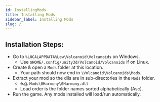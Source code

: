 ```yaml
---
id: InstallingMods
title: Installing Mods
sidebar_label: Installing Mods
slug: /
---
```


Installation Steps:
---

- Go to `%LOCALAPPDATA%Low\Volcanoid\Volcanoids` on Windows.
  - Use `$HOME/.config/unity3d/Volcanoid/Volcanoids` if on Linux.
- Create & open a `Mods` folder at this location.
  - Your path should now end in `\Volcanoid\Volcanoids\Mods`.
- Extract your mod so the dlls are in sub-directories in the `Mods` folder.
  - e.g. `Mods\0Harmony\0Harmony.dll`
  - Load order is the folder names sorted alphabetically (Asc).
- Run the game. Any mods installed will load/run automatically.
